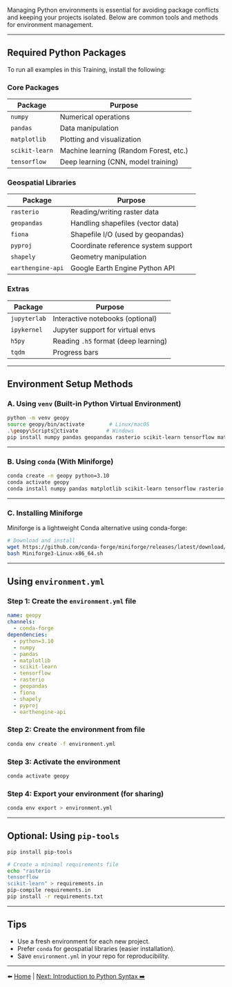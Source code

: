 
Managing Python environments is essential for avoiding package conflicts and keeping your projects isolated. Below are common tools and methods for environment management.

---

## Required Python Packages

To run all examples in this Training, install the following:

### Core Packages

| Package         | Purpose                                     |
|-----------------|---------------------------------------------|
| `numpy`         | Numerical operations                        |
| `pandas`        | Data manipulation                           |
| `matplotlib`    | Plotting and visualization                  |
| `scikit-learn`  | Machine learning (Random Forest, etc.)      |
| `tensorflow`    | Deep learning (CNN, model training)         |

### Geospatial Libraries

| Package         | Purpose                                     |
|-----------------|---------------------------------------------|
| `rasterio`      | Reading/writing raster data                 |
| `geopandas`     | Handling shapefiles (vector data)           |
| `fiona`         | Shapefile I/O (used by geopandas)           |
| `pyproj`        | Coordinate reference system support         |
| `shapely`       | Geometry manipulation                       |
| `earthengine-api`   | Google Earth Engine Python API       |


### Extras

| Package             | Purpose                              |
|---------------------|--------------------------------------|
| `jupyterlab`        | Interactive notebooks (optional)     |
| `ipykernel`         | Jupyter support for virtual envs     |
| `h5py`              | Reading `.h5` format (deep learning) |
| `tqdm`              | Progress bars                        |

---

## Environment Setup Methods

### A. Using `venv` (Built-in Python Virtual Environment)

```bash
python -m venv geopy
source geopy/bin/activate        # Linux/macOS
.\geopy\Scriptsctivate         # Windows
pip install numpy pandas geopandas rasterio scikit-learn tensorflow matplotlib
```

---

### B. Using `conda` (With Miniforge)

```bash
conda create -n geopy python=3.10
conda activate geopy
conda install numpy pandas matplotlib scikit-learn tensorflow rasterio geopandas fiona shapely pyproj earthengine-api

```

---

### C. Installing Miniforge

Miniforge is a lightweight Conda alternative using conda-forge:

```bash
# Download and install
wget https://github.com/conda-forge/miniforge/releases/latest/download/Miniforge3-Linux-x86_64.sh
bash Miniforge3-Linux-x86_64.sh
```

---

## Using `environment.yml`

### Step 1: Create the `environment.yml` file

```yaml
name: geopy
channels:
  - conda-forge
dependencies:
  - python=3.10
  - numpy
  - pandas
  - matplotlib
  - scikit-learn
  - tensorflow
  - rasterio
  - geopandas
  - fiona
  - shapely
  - pyproj
  - earthengine-api
```

### Step 2: Create the environment from file

```bash
conda env create -f environment.yml
```

### Step 3: Activate the environment

```bash
conda activate geopy
```

### Step 4: Export your environment (for sharing)

```bash
conda env export > environment.yml
```

---

## Optional: Using `pip-tools`

```bash
pip install pip-tools

# Create a minimal requirements file
echo "rasterio
tensorflow
scikit-learn" > requirements.in
pip-compile requirements.in
pip install -r requirements.txt
```

---

## Tips

- Use a fresh environment for each new project.
- Prefer `conda` for geospatial libraries (easier installation).
- Save `environment.yml` in your repo for reproducibility.

---


⬅️ [Home](index.md) | [Next: Introduction to Python Syntax ➡️](Syntax.md)
